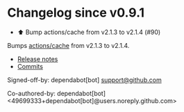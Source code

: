 # Changelog since v0.9.1
- ⬆️ Bump actions/cache from v2.1.3 to v2.1.4 (#90)

Bumps [actions/cache](https://github.com/actions/cache) from v2.1.3 to v2.1.4.
- [Release notes](https://github.com/actions/cache/releases)
- [Commits](https://github.com/actions/cache/compare/v2.1.3...26968a09c0ea4f3e233fdddbafd1166051a095f6)

Signed-off-by: dependabot[bot] <support@github.com>

Co-authored-by: dependabot[bot] <49699333+dependabot[bot]@users.noreply.github.com> 
